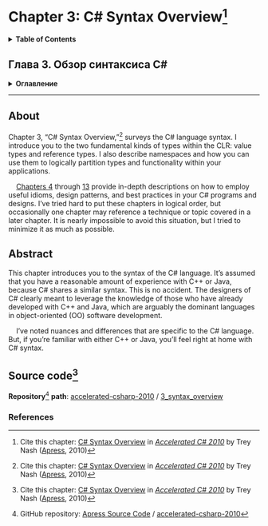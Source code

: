 # Chapter 3: C# Syntax Overview[^1]
<details>
  <summary><b>Table of Contents</b></summary>

- C# Is a Strongly Typed Language
- Expressions
- Statements and Expressions
- Types and Variables
  * Value Types
    * Enumerations
    * Flags Enumerations
  * Reference Types
  * Default Variable Initialization
  * Implicitly Typed Local Variables
  * Type Conversion
    * Array Covariance
    * Boxing Conversion
  * as and is Operators
  * Generics
- Namespaces
  * Defining Namespaces
  * Using Namespaces
- Control Flow
  * if-else, while, do-while, and for
  * switch
  * foreach
  * break, continue, goto, return, and throw
- Summary
</details>

## Глава 3. Обзор синтаксиса C#
<details>
  <summary><b>Оглавление</b></summary>

- C# — строго типизированный язык
- Выражения
- Операторы и выражения
- Типы и переменные
  * Типы значений
  * Ссылочные типы
  * Инициализация переменных по умолчанию
  * Неявно типизированные локальные переменные
  * Преобразования типов
  * Операции as и is
  * Обобщения
- Пространства имён
  * Определение пространств имён
  * Использование пространств имён 
- Поток управления
  * if-else, while, do-while и for
  * switch
  * foreach
  * break, continue, goto, return и throw
- Резюме
</details>

---
## About
Chapter 3, “C# Syntax Overview,”[^1] surveys the C# language syntax. I introduce you to the two 
fundamental kinds of types within the CLR: value types and reference types. I also describe namespaces 
and how you can use them to logically partition types and functionality within your applications.

&nbsp;&nbsp;&nbsp; [Chapters 4](../4-classes-structs-and-objects/) through [13](../13-in-search-of-c%23-canonical-forms/) 
provide in-depth descriptions on how to employ useful idioms, design
patterns, and best practices in your C# programs and designs. I’ve tried hard to put these chapters in
logical order, but occasionally one chapter may reference a technique or topic covered in a later chapter.
It is nearly impossible to avoid this situation, but I tried to minimize it as much as possible.

## Abstract
This chapter introduces you to the syntax of the C# language. It’s assumed that you have a reasonable 
amount of experience with C++ or Java, because C# shares a similar syntax. This is no accident. The 
designers of C# clearly meant to leverage the knowledge of those who have already developed with C++ 
and Java, which are arguably the dominant languages in object-oriented (OO) software development.

&nbsp;&nbsp;&nbsp; I’ve noted nuances and differences that are specific to the C# language. But, if you’re familiar with 
either C++ or Java, you’ll feel right at home with C# syntax.

## Source code[^1]
**Repository**[^2] **path**: [accelerated-csharp-2010](https://github.com/Apress/accelerated-csharp-2010)
/ [3_syntax_overview](https://github.com/Apress/accelerated-csharp-2010/tree/master/3_syntax_overview)

### References
[^1]: Cite this chapter: [C# Syntax Overview](https://link.springer.com/chapter/10.1007/978-1-4302-2538-6_3) in [_Accelerated C# 2010_](https://link.springer.com/book/10.1007/978-1-4302-2538-6) by Trey Nash ([Apress](https://www.apress.com/), 2010)
[^2]: GitHub repository: [Apress Source Code](https://github.com/Apress) / [accelerated-csharp-2010](https://github.com/Apress/accelerated-csharp-2010)
